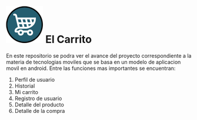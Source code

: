 
![](https://github.com/angelo59930/El-Carrito/blob/main/app/src/main/res/drawable/logo_el_carrito_100x100_.png) El Carrito 
===============



En este repositorio se podra ver el avance del proyecto correspondiente a la materia de tecnologias moviles que se basa en un modelo de aplicacion movil en android.
Entre las funciones mas importantes se encuentran:
1. Perfil de usuario
2. Historial
3. Mi carrito
4. Registro de usuario
5. Detalle del producto
6. Detalle de la compra

